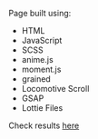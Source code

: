 <p>Page built using:<p>
  <ul>
    <li>HTML</li>
    <li>JavaScript</li>
    <li>SCSS</li>
    <li>anime.js</li>
    <li>moment.js</li>
    <li>grained</li>
    <li>Locomotive Scroll</li>
    <li>GSAP</li>
    <li>Lottie Files</li>
 </ul>
<p>Check results <a href="https://pawelskrodzki.github.io/Pawel-Skrodzki-portfolio/" target="_blank">here</a>
